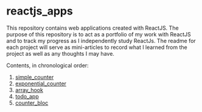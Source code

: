 # reactjs_apps

This repository contains web applications created with ReactJS. The purpose of this repository is to act as a portfolio of my work with ReactJS and to track my progress as I independently study ReactJs. The readme for each project will serve as mini-articles to record what I learned from the project as well as any thoughts I may have.

Contents, in chronological order:
1. [simple_counter](https://github.com/GroovinChip/reactjs_apps/tree/master/apps/simple_counter)
2. [exponential_counter](https://github.com/GroovinChip/reactjs_apps/tree/master/apps/exponential_counter)
3. [array_hook](https://github.com/GroovinChip/reactjs_apps/tree/master/apps/array_hook)
4. [todo_app](https://github.com/GroovinChip/reactjs_apps/tree/master/apps/todo_app)
5. [counter_bloc](https://github.com/GroovinChip/reactjs_apps/tree/master/apps/bloc_counter)
